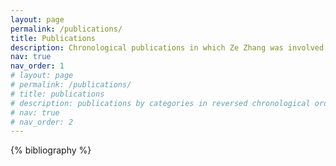```yaml
---
layout: page
permalink: /publications/
title: Publications
description: Chronological publications in which Ze Zhang was involved.
nav: true
nav_order: 1
# layout: page
# permalink: /publications/
# title: publications
# description: publications by categories in reversed chronological order. generated by jekyll-scholar.
# nav: true
# nav_order: 2
---
```


<!-- _pages/publications.md -->
<div class="publications">

{% bibliography %}

</div>
